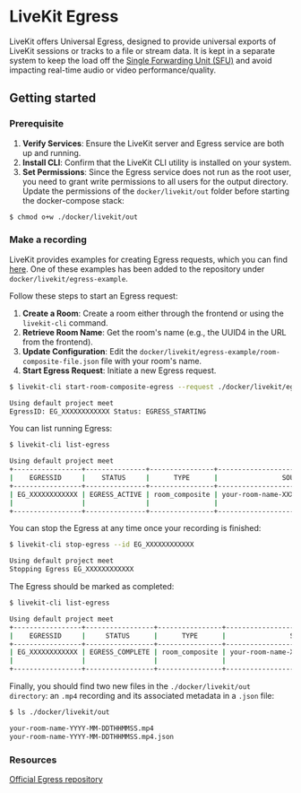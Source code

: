 # LiveKit Egress

LiveKit offers Universal Egress, designed to provide universal exports of LiveKit sessions or tracks to a file or stream data.
It is kept in a separate system to keep the load off the [Single Forwarding Unit (SFU)](https://docs.livekit.io/reference/internals/livekit-sfu/) and avoid impacting real-time audio or video performance/quality.

## Getting started

### Prerequisite

1. **Verify Services**: Ensure the LiveKit server and Egress service are both up and running.
2. **Install CLI**: Confirm that the LiveKit CLI utility is installed on your system.
3. **Set Permissions**: Since the Egress service does not run as the root user, you need to grant write permissions to all users for the output directory. Update the permissions of the `docker/livekit/out` folder before starting the docker-compose stack:

```bash
$ chmod o+w ./docker/livekit/out
```

### Make a recording

LiveKit provides examples for creating Egress requests, which you can find [here](https://github.com/livekit/livekit-cli/tree/main/cmd/livekit-cli/examples). One of these examples has been added to the repository under `docker/livekit/egress-example`.

Follow these steps to start an Egress request:

1. **Create a Room**: Create a room either through the frontend or using the `livekit-cli` command.
2. **Retrieve Room Name**: Get the room's name (e.g., the UUID4 in the URL from the frontend).
3. **Update Configuration**: Edit the `docker/livekit/egress-example/room-composite-file.json` file with your room's name.
4. **Start Egress Request**: Initiate a new Egress request.
```bash
$ livekit-cli start-room-composite-egress --request ./docker/livekit/egress-example/room-composite-file.json

Using default project meet
EgressID: EG_XXXXXXXXXXXX Status: EGRESS_STARTING
```

You can list running Egress:

```Bash
$ livekit-cli list-egress

Using default project meet
+-----------------+---------------+----------------+--------------------------------------+--------------------------------+-------+
|    EGRESSID     |    STATUS     |      TYPE      |                SOURCE                |           STARTED AT           | ERROR |
+-----------------+---------------+----------------+--------------------------------------+--------------------------------+-------+
| EG_XXXXXXXXXXXX | EGRESS_ACTIVE | room_composite | your-room-name-XXXXXXXXXXX-XXXXXXXXX | 2024-07-05 18:11:37.073847924  |       |
|                 |               |                |                                      | +0200 CEST                     |       |
+-----------------+---------------+----------------+--------------------------------------+--------------------------------+-------+
```

You can stop the Egress at any time once your recording is finished:
```Bash
$ livekit-cli stop-egress --id EG_XXXXXXXXXXXX

Using default project meet
Stopping Egress EG_XXXXXXXXXXXX
```

The Egress should be marked as completed:
```bash
$ livekit-cli list-egress

Using default project meet
+-----------------+-----------------+----------------+--------------------------------------+--------------------------------+-------+
|    EGRESSID     |     STATUS      |      TYPE      |                SOURCE                |           STARTED AT           | ERROR |
+-----------------+-----------------+----------------+--------------------------------------+--------------------------------+-------+
| EG_XXXXXXXXXXXX | EGRESS_COMPLETE | room_composite | your-room-name-XXXXXXXXXXX-XXXXXXXXX | 2024-07-05 18:11:37.073847924  |       |
|                 |                 |                |                                      | +0200 CEST                     |       |
+-----------------+-----------------+----------------+--------------------------------------+--------------------------------+-------+
```


Finally, you should find two new files in the `./docker/livekit/out directory`: an `.mp4` recording and its associated metadata in a `.json` file:
```bash
$ ls ./docker/livekit/out

your-room-name-YYYY-MM-DDTHHMMSS.mp4
your-room-name-YYYY-MM-DDTHHMMSS.mp4.json
```

### Resources

[Official Egress repository](https://github.com/livekit/egress)
